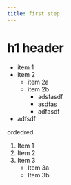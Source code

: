 ```yaml
---
title: first step
---
```


# h1 header

* item 1
* item 2
    * item 2a
    * item 2b
        - adsfasdf
        - asdfas
        - adfasdf
* adfsdf

ordedred
1. Item 1
2. Item 2
3. Item 3
    * Item 3a
    * Item 3b
        